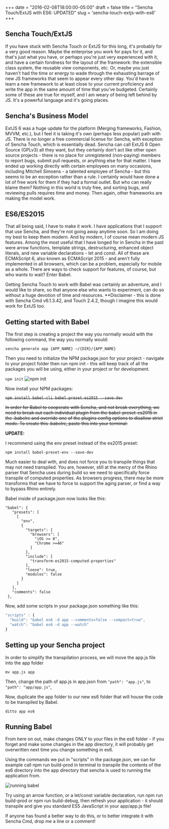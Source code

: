+++
date = "2016-02-08T18:00:00-05:00"
draft = false
title = "Sencha Touch/ExtJS with ES6: UPDATED"
slug = 'sencha-touch-extjs-with-es6'
+++

## Sencha Touch/ExtJS

If you have stuck with Sencha Touch or ExtJS for this long, it's probably for a very good reason. Maybe the enterprise you work for pays for it, and that's just what you have, or perhaps you're just very experienced with it, and have a certain fondness for the layout of the framework: the extensible class system, the reusable view components, etc. Or, maybe you just haven't had the time or energy to wade through the exhausting barrage of new JS frameworks that seem to appear every other day. You'd have to learn a new framework to at least close to your current proficiency and write the app in the same amount of time that you've budgeted.  Certainly some of these are true for myself, and I am weary of being left behind by JS. It's a powerful language and it's going places.

## Sencha's Business Model

ExtJS 6 was a huge update for the platform (Merging frameworks, Fashion, MVVM, etc.), but I feel it is taking it's own (perhaps less popular) path with JS. There is no longer a free commercial license for Sencha, with exception of  Sencha Touch, which is essentially dead. Sencha can call ExtJS 6 Open Source (GPLv3) all they want, but they certainly don't act like other open source projects - there is no place for unregistered (non-paying) members to report bugs, submit pull requests, or anything else for that matter. I have ended up working directly with certain employees on many occasions, including Mitchell Simoens - a talented employee of Sencha - but this seems to be an exception rather than a rule. I certainly would have done a lot of free work for them if they had a formal outlet. But who can really blame them? Nothing in this world is truly free, and sorting bugs, and reviewing pulls requires time and money. Then again, other frameworks are making the model work.

## ES6/ES2015

That all being said, I have to make it work. I have applications that I support that use Sencha, and they're not going away anytime soon. So I am doing my best to keep them modern. And by modern, I of course mean modern JS features. Among the most useful that I have longed for in Sencha in the past were arrow functions, template strings, destructuring, enhanced object literals, and new variable declarations - let and const. All of these are ECMAScript 6, also known as ECMAScript 2015 - and aren't fully implemented in all browsers, which can be a problem, especially for mobile as a whole. There are ways to check support for features, of course, but who wants to wait? Enter Babel.

Getting Sencha Touch to work with Babel was certainly an adventure, and I would like to share, so that anyone else who wants to experiment, can do so without a huge devotion of time and resources. **Disclaimer - this is done with Sencha Cmd v6.1.3.42, and Touch 2.4.2, though I imagine this would work for ExtJS too.

## Getting started with Babel

The first step is creating a project the way you normally would with the following command, the way you normally would:

`sencha generate app {APP_NAME} ~/{DIR}/{APP_NAME}`

Then you need to initialize the NPM package.json for your project - navigate to your project folder then run npm init - this will keep track of all the packages you will be using, either in your project or for development.

`npm init`
![npm init](../img/npm_init.png)

Now install your NPM packages:

~~`npm install babel-cli babel-preset-es2015 --save-dev`~~

~~In order for Babel to cooperate with Sencha, and not break everything, we need to break out each individual plugin from the babel-preset-es2015 in the .babelrc and override one of the plugins config options to disallow strict mode. To create this .babelrc, paste this into your terminal:~~

**UPDATE:**

I recommend using the env preset instead of the es2015 preset:

`npm install babel-preset-env --save-dev`

Much easier to deal with, and does not force you to transpile things that may not need transpiled. You are, however, still at the mercy of the Rhino parser that Sencha uses during build so we need to specifically force transpile of computed properties. As browsers progress, there may be more transforms that we have to force to support the aging parser, or find a way to bypass Rhino entirely.

Babel inside of package.json now looks like this:

```
"babel": {
   "presets": [
     [
       "env",
       {
         "targets": {
           "browsers": [
             "iOS >= 8",
             "Chrome >=46"
           ]
         },
         "include": [
           "transform-es2015-computed-properties"
         ],
         "loose": true,
         "modules": false
       }
     ]
   ],
   "comments": false
 },
 ```

Now, add some scripts in your package.json something like this:

```javascript
"scripts" : {
  "build": "babel es6 -d app --comments=false --compact=true",
  "watch": "babel es6 -d app --watch"
}
```

## Setting up your Sencha project

In order to simplify the transpilation process, we will move the app.js file into the app folder

`mv app.js app`

Then, change the path of app.js in app.json from `"path": "app.js"`, to `"path": "app/app.js"`,

Now, duplicate the app folder to our new es6 folder that will house the code to be transpiled by Babel.

`ditto app es6`

## Running Babel

From here on out, make changes ONLY to your files in the es6 folder - if you forget and make some changes in the app directory, it will probably get overwritten next time you change something in es6.

Using the commands we put in "scripts" in the package.json, we can for example call npm run build-prod in terminal to transpile the contents of the es6 directory into the app directory that sencha is used to running the application from.

![running babel](../img/run_babel.png)

Try using an arrow function, or a let/const variable declaration, run npm run build-prod or npm run build-debug, then refresh your application - it should transpile and give you standard ES5 JavaScript in your app/app.js file!

If anyone has found a better way to do this, or to better integrate it with Sencha Cmd, drop me a line or a comment!